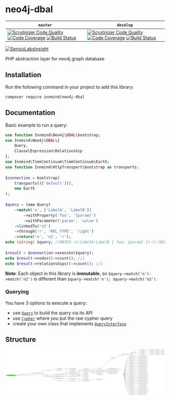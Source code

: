# neo4j-dbal

| `master` | `develop` |
|----------|-----------|
|[![Scrutinizer Code Quality](https://scrutinizer-ci.com/g/Innmind/neo4j-dbal/badges/quality-score.png?b=master)](https://scrutinizer-ci.com/g/Innmind/neo4j-dbal/?branch=master) [![Code Coverage](https://scrutinizer-ci.com/g/Innmind/neo4j-dbal/badges/coverage.png?b=master)](https://scrutinizer-ci.com/g/Innmind/neo4j-dbal/?branch=master) [![Build Status](https://scrutinizer-ci.com/g/Innmind/neo4j-dbal/badges/build.png?b=master)](https://scrutinizer-ci.com/g/Innmind/neo4j-dbal/build-status/master)|[![Scrutinizer Code Quality](https://scrutinizer-ci.com/g/Innmind/neo4j-dbal/badges/quality-score.png?b=develop)](https://scrutinizer-ci.com/g/Innmind/neo4j-dbal/?branch=develop) [![Code Coverage](https://scrutinizer-ci.com/g/Innmind/neo4j-dbal/badges/coverage.png?b=develop)](https://scrutinizer-ci.com/g/Innmind/neo4j-dbal/?branch=develop) [![Build Status](https://scrutinizer-ci.com/g/Innmind/neo4j-dbal/badges/build.png?b=develop)](https://scrutinizer-ci.com/g/Innmind/neo4j-dbal/build-status/develop)|


[![SensioLabsInsight](https://insight.sensiolabs.com/projects/47616b37-fc24-4cd2-bb0e-28fb10a55ff5/big.png)](https://insight.sensiolabs.com/projects/47616b37-fc24-4cd2-bb0e-28fb10a55ff5)

PHP abstraction layer for neo4j graph database

## Installation

Run the following command in your project to add this library:

```sh
composer require innmind/neo4j-dbal
```

## Documentation

Basic example to run a query:

```php
use function Innmind\Neo4j\DBAL\bootstrap;
use Innmind\Neo4j\DBAL\{
    Query,
    Clause\Expression\Relationship
};
use Innmind\TimeContinuum\TimeContinuum\Earth;
use function Innmind\HttpTransport\bootstrap as transports;

$connection = bootstrap(
    transports()['default'](),
    new Earth
);

$query = (new Query)
    ->match('n', ['LabelA', 'LabelB'])
        ->withProperty('foo', '{param}')
        ->withParameter('param', 'value')
    ->linkedTo('n2')
    ->through('r', 'REL_TYPE', 'right')
    ->return('n', 'n2', 'r');
echo (string) $query; //MATCH (n:LabelA:LabelB { foo: {param} })-[r:REL_TYPE]->(n2) RETURN n, n2, r

$result = $connection->execute($query);
echo $result->nodes()->count(); //2
echo $result->relationships()->count(); //1
```

**Note**: Each object in this library is **immutable**, so `$query->match('n')->match('n2')` is different than `$query->match('n'); $query->match('n2')`.


### Querying

You have 3 options to execute a query:

* use [`Query`](Query.php) to build the query via its API
* use [`Cypher`](Cypher.php) where you put the raw cypher query
* create your own class that implements [`QueryInterface`](QueryInterface.php)

## Structure

![](graph.svg)
